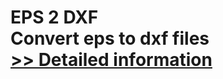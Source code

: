 # EPS 2 DXF<br />Convert eps to dxf files<br />[>> Detailed information](https://secure.shareit.com/shareit/product.html?productid=300060450&affiliateid=200057808)
